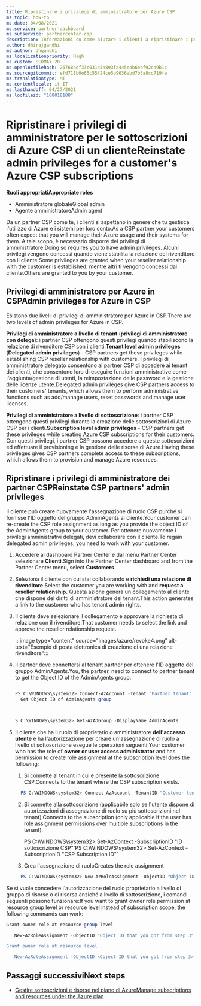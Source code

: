 ```yaml
---
title: Ripristinare i privilegi di amministratore per Azure CSP
ms.topic: how-to
ms.date: 04/08/2021
ms.service: partner-dashboard
ms.subservice: partnercenter-csp
description: Informazioni su come aiutare i clienti a ripristinare i privilegi di amministratore di un partner in modo che il partner possa contribuire alla gestione delle sottoscrizioni di Azure CSP di un cliente.
author: dhirajgandhi
ms.author: dhgandhi
ms.localizationpriority: High
ms.custom: SEOMAY.20
ms.openlocfilehash: 26768bdf33c03145a893fa445eab6ebf92ca9b1c
ms.sourcegitcommit: efd711b0e65c55f24ce5b9636abd7b5a8cc719fe
ms.translationtype: MT
ms.contentlocale: it-IT
ms.lasthandoff: 04/27/2021
ms.locfileid: "108018188"
---
```

# <a name="reinstate-admin-privileges-for-a-customers-azure-csp-subscriptions"></a><span data-ttu-id="d090b-103">Ripristinare i privilegi di amministratore per le sottoscrizioni di Azure CSP di un cliente</span><span class="sxs-lookup"><span data-stu-id="d090b-103">Reinstate admin privileges for a customer's Azure CSP subscriptions</span></span>  

<span data-ttu-id="d090b-104">**Ruoli appropriati**</span><span class="sxs-lookup"><span data-stu-id="d090b-104">**Appropriate roles**</span></span>

- <span data-ttu-id="d090b-105">Amministratore globale</span><span class="sxs-lookup"><span data-stu-id="d090b-105">Global admin</span></span>
- <span data-ttu-id="d090b-106">Agente amministratore</span><span class="sxs-lookup"><span data-stu-id="d090b-106">Admin agent</span></span>

<span data-ttu-id="d090b-107">Da un partner CSP come te, i clienti si aspettano in genere che tu gestisca l'utilizzo di Azure e i sistemi per loro conto.</span><span class="sxs-lookup"><span data-stu-id="d090b-107">As a CSP partner your customers often expect that you will manage their Azure usage and their systems for them.</span></span> <span data-ttu-id="d090b-108">A tale scopo, è necessario disporre dei privilegi di amministratore.</span><span class="sxs-lookup"><span data-stu-id="d090b-108">Doing so requires you to have admin privileges.</span></span> <span data-ttu-id="d090b-109">Alcuni privilegi vengono concessi quando viene stabilita la relazione del rivenditore con il cliente.</span><span class="sxs-lookup"><span data-stu-id="d090b-109">Some privileges are granted when your reseller relationship with the customer is established.</span></span> <span data-ttu-id="d090b-110">mentre altri ti vengono concessi dal cliente.</span><span class="sxs-lookup"><span data-stu-id="d090b-110">Others are granted to you by your customer.</span></span>

## <a name="admin-privileges-for-azure-in-csp"></a><span data-ttu-id="d090b-111">Privilegi di amministratore per Azure in CSP</span><span class="sxs-lookup"><span data-stu-id="d090b-111">Admin privileges for Azure in CSP</span></span>

<span data-ttu-id="d090b-112">Esistono due livelli di privilegi di amministratore per Azure in CSP.</span><span class="sxs-lookup"><span data-stu-id="d090b-112">There are two levels of admin privileges for Azure in CSP.</span></span>

<span data-ttu-id="d090b-113">**Privilegi di amministratore a livello di tenant** (**privilegi di amministratore con delega**): i partner CSP ottengono questi privilegi quando stabiliscono la relazione di rivenditore CSP con i clienti.</span><span class="sxs-lookup"><span data-stu-id="d090b-113">**Tenant level admin privileges** (**Delegated admin privileges**) -  CSP partners get these privileges while establishing CSP reseller relationship with customers.</span></span> <span data-ttu-id="d090b-114">I privilegi di amministratore delegato consentono ai partner CSP di accedere ai tenant dei clienti, che consentono loro di eseguire funzioni amministrative come l'aggiunta/gestione di utenti, la reimpostazione delle password e la gestione delle licenze utente.</span><span class="sxs-lookup"><span data-stu-id="d090b-114">Delegated admin privileges give CSP partners access to their customers' tenants, which allows them to perform administrative functions such as add/manage users, reset passwords and manage user licenses.</span></span>

<span data-ttu-id="d090b-115">**Privilegi di amministratore a livello di sottoscrizione**: i partner CSP ottengono questi privilegi durante la creazione delle sottoscrizioni di Azure CSP per i clienti.</span><span class="sxs-lookup"><span data-stu-id="d090b-115">**Subscription level admin privileges** - CSP partners get these privileges while creating Azure CSP subscriptions for their customers.</span></span> <span data-ttu-id="d090b-116">Con questi privilegi, i partner CSP possono accedere a queste sottoscrizioni ed effettuare il provisioning e la gestione delle risorse di Azure.</span><span class="sxs-lookup"><span data-stu-id="d090b-116">Having these privileges gives CSP partners complete access to these subscriptions, which allows them to provision and manage Azure resources.</span></span>

## <a name="reinstate-csp-partners-admin-privileges"></a><span data-ttu-id="d090b-117">Ripristinare i privilegi di amministratore dei partner CSP</span><span class="sxs-lookup"><span data-stu-id="d090b-117">Reinstate CSP partners' admin privileges</span></span>

<span data-ttu-id="d090b-118">Il cliente può creare nuovamente l'assegnazione di ruolo CSP purché si fornisse l'ID oggetto del gruppo AdminAgents al cliente.</span><span class="sxs-lookup"><span data-stu-id="d090b-118">Your customer can re-create the CSP role assignment as long as you provide the object ID of the AdminAgents group to your customer.</span></span> <span data-ttu-id="d090b-119">Per ottenere nuovamente i privilegi amministrativi delegati, devi collaborare con il cliente.</span><span class="sxs-lookup"><span data-stu-id="d090b-119">To regain delegated admin privileges, you need to work with your customer.</span></span>

1. <span data-ttu-id="d090b-120">Accedere al dashboard Partner Center e dal menu Partner Center selezionare **Clienti**.</span><span class="sxs-lookup"><span data-stu-id="d090b-120">Sign into the Partner Center dashboard and from the Partner Center menu, select **Customers**.</span></span>

2. <span data-ttu-id="d090b-121">Seleziona il cliente con cui stai collaborando e **richiedi una relazione di rivenditore**.</span><span class="sxs-lookup"><span data-stu-id="d090b-121">Select the customer you are working with and **request a reseller relationship.**</span></span> <span data-ttu-id="d090b-122">Questa azione genera un collegamento al cliente che dispone dei diritti di amministratore del tenant.</span><span class="sxs-lookup"><span data-stu-id="d090b-122">This action generates a link to the customer who has tenant admin rights.</span></span>

3. <span data-ttu-id="d090b-123">Il cliente deve selezionare il collegamento e approvare la richiesta di relazione con il rivenditore.</span><span class="sxs-lookup"><span data-stu-id="d090b-123">That customer needs to select the link and approve the reseller relationship request.</span></span>

   :::image type="content" source="images/azure/revoke4.png" alt-text="Esempio di posta elettronica di creazione di una relazione rivenditore":::

4. <span data-ttu-id="d090b-125">Il partner deve connettersi al tenant partner per ottenere l'ID oggetto del gruppo AdminAgents.</span><span class="sxs-lookup"><span data-stu-id="d090b-125">You, the partner, need to connect to partner tenant to get the Object ID of the AdminAgents group.</span></span>

  
    ```powershell

    PS C:\WINDOWS\system32> Connect-AzAccount -Tenant "Partner tenant"
      Get Object ID of AdminAgents group
   
    

   S C:\WINDOWS\system32> Get-AzADGroup -DisplayName AdminAgents
    ```


5. <span data-ttu-id="d090b-126">Il cliente che ha il ruolo di proprietario o amministratore **dell'accesso utente** e ha l'autorizzazione per creare un'assegnazione di ruolo a livello di sottoscrizione esegue le operazioni seguenti:</span><span class="sxs-lookup"><span data-stu-id="d090b-126">Your customer who has the role of **owner or user access administrator** and has permission to create role assignment at the subscription level does the following:</span></span>


    1. <span data-ttu-id="d090b-127">Si connette al tenant in cui è presente la sottoscrizione CSP.</span><span class="sxs-lookup"><span data-stu-id="d090b-127">Connects to the tenant where the CSP subscription exists.</span></span>
      ```powershell
        PS C:\WINDOWS\system32> Connect-AzAccount -TenantID "Customer tenant"
      ```

    2. <span data-ttu-id="d090b-128">Si connette alla sottoscrizione (applicabile solo se l'utente dispone di autorizzazioni di assegnazione di ruolo su più sottoscrizioni nel tenant).</span><span class="sxs-lookup"><span data-stu-id="d090b-128">Connects to the subscription (only applicable if the user has role assignment permissions over multiple subscriptions in the tenant).</span></span>
   
         <span data-ttu-id="d090b-129">PS C:\WINDOWS\system32> Set-AzContext -SubscriptionID "ID sottoscrizione CSP"'</span><span class="sxs-lookup"><span data-stu-id="d090b-129">PS C:\WINDOWS\system32> Set-AzContext -SubscriptionID "CSP Subscription ID"\`</span></span>


    3. <span data-ttu-id="d090b-130">Crea l'assegnazione di ruolo</span><span class="sxs-lookup"><span data-stu-id="d090b-130">Creates the role assignment</span></span>
    
    ```powershell
      PS C:\WINDOWS\system32> New-AzRoleAssignment -ObjectID "Object ID of the Admin Agents group- needs to be provided by partner" -RoleDefinitionName "Owner" -Scope "/subscriptions/CSP subscription ID"
    ```


<span data-ttu-id="d090b-131">Se si vuole concedere l'autorizzazione del ruolo proprietario a livello di gruppo di risorse o di risorsa anziché a livello di sottoscrizione, i comandi seguenti possono funzionare:</span><span class="sxs-lookup"><span data-stu-id="d090b-131">If you want to grant owner role permission at resource group level or resource level instead of subscription scope, the following commands can work:</span></span>


```powershell
Grant owner role at resource group level

   New-AzRoleAssignment -ObjectID "Object ID that you got from step 3" -RoleDefinitionName Owner -Scope "/subscriptions/"SubscriptionID of CSP subscription"/resourceGroups/"Resource group name"

Grant owner role at resource level

   New-AzRoleAssignment -ObjectID <Object ID that you got from step 3> -RoleDefinitionName Owner -Scope "Resource URI"
```


## <a name="next-steps"></a><span data-ttu-id="d090b-132">Passaggi successivi</span><span class="sxs-lookup"><span data-stu-id="d090b-132">Next steps</span></span>

- [<span data-ttu-id="d090b-133">Gestire sottoscrizioni e risorse nel piano di Azure</span><span class="sxs-lookup"><span data-stu-id="d090b-133">Manage subscriptions and resources under the Azure plan</span></span>](azure-plan-manage.md)
